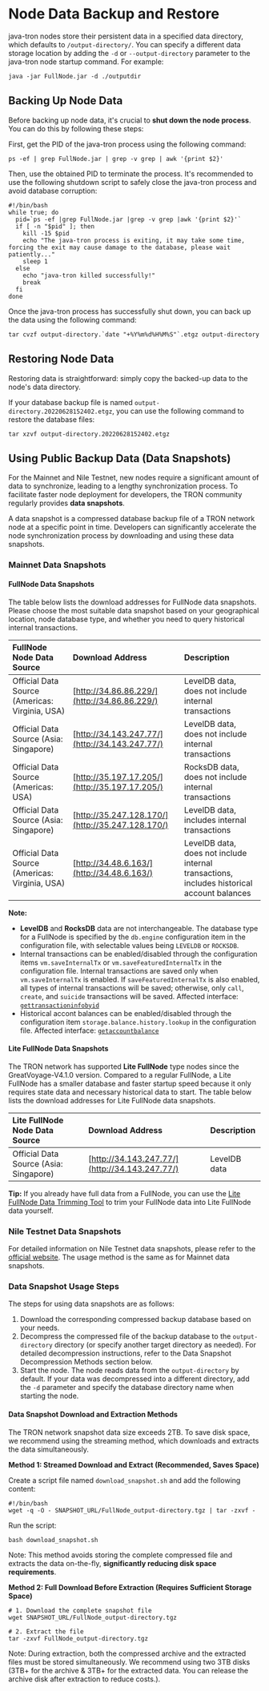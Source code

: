 # Node Data Backup and Restore

java-tron nodes store their persistent data in a specified data directory, which defaults to `/output-directory/`. You can specify a different data storage location by adding the `-d` or `--output-directory` parameter to the java-tron node startup command. For example:

```
java -jar FullNode.jar -d ./outputdir
```


## Backing Up Node Data

Before backing up node data, it's crucial to **shut down the node process**. You can do this by following these steps:

First, get the PID of the java-tron process using the following command:

```
ps -ef | grep FullNode.jar | grep -v grep | awk '{print $2}'
```

Then, use the obtained PID to terminate the process. It's recommended to use the following shutdown script to safely close the java-tron process and avoid database corruption:

```
#!/bin/bash
while true; do
  pid=`ps -ef |grep FullNode.jar |grep -v grep |awk '{print $2}'`
  if [ -n "$pid" ]; then
    kill -15 $pid
    echo "The java-tron process is exiting, it may take some time, forcing the exit may cause damage to the database, please wait patiently..."
    sleep 1
  else
    echo "java-tron killed successfully!"
    break
  fi
done
```

Once the java-tron process has successfully shut down, you can back up the data using the following command:

```
tar cvzf output-directory.`date "+%Y%m%d%H%M%S"`.etgz output-directory
```


## Restoring Node Data

Restoring data is straightforward: simply copy the backed-up data to the node's data directory.

If your database backup file is named `output-directory.20220628152402.etgz`, you can use the following command to restore the database files:

```
tar xzvf output-directory.20220628152402.etgz
```


## Using Public Backup Data (Data Snapshots)

For the Mainnet and Nile Testnet, new nodes require a significant amount of data to synchronize, leading to a lengthy synchronization process. To facilitate faster node deployment for developers, the TRON community regularly provides **data snapshots**.

A data snapshot is a compressed database backup file of a TRON network node at a specific point in time. Developers can significantly accelerate the node synchronization process by downloading and using these data snapshots.

### Mainnet Data Snapshots

#### FullNode Data Snapshots

The table below lists the download addresses for FullNode data snapshots. Please choose the most suitable data snapshot based on your geographical location, node database type, and whether you need to query historical internal transactions.

| FullNode Node Data Source | Download Address | Description |
| :------------------------ | :--------------- | :---------- |
| Official Data Source (Americas: Virginia, USA) | [http://34.86.86.229/](http://34.86.86.229/) | LevelDB data, does not include internal transactions |
| Official Data Source (Asia: Singapore) | [http://34.143.247.77/](http://34.143.247.77/) | LevelDB data, does not include internal transactions |
| Official Data Source (Americas: USA) | [http://35.197.17.205/](http://35.197.17.205/) | RocksDB data, does not include internal transactions |
| Official Data Source (Asia: Singapore) | [http://35.247.128.170/](http://35.247.128.170/) | LevelDB data, includes internal transactions |
| Official Data Source (Americas: Virginia, USA) | [http://34.48.6.163/](http://34.48.6.163/) | LevelDB data, does not include internal transactions, includes historical account balances |

**Note:** 

- **LevelDB** and **RocksDB** data are not interchangeable. The database type for a FullNode is specified by the `db.engine` configuration item in the configuration file, with selectable values being `LEVELDB` or `ROCKSDB`.
- Internal transactions can be enabled/disabled through the configuration items `vm.saveInternalTx` or `vm.saveFeaturedInternalTx` in the configuration file. Internal transactions are saved only when `vm.saveInternalTx` is enabled. If `saveFeaturedInternalTx` is also enabled, all types of internal transactions will be saved; otherwise, only `call`, `create`, and `suicide` transactions will be saved. Affected interface: [`gettransactioninfobyid`](https://developers.tron.network/reference/gettransactioninfobyid-1)
- Historical accont balances can be enabled/disabled through the configuration item `storage.balance.history.lookup` in the configuration file. Affected interface: [`getaccountbalance`](https://developers.tron.network/reference/getaccountbalance)

#### Lite FullNode Data Snapshots

The TRON network has supported **Lite FullNode** type nodes since the GreatVoyage-V4.1.0 version. Compared to a regular FullNode, a Lite FullNode has a smaller database and faster startup speed because it only requires state data and necessary historical data to start. The table below lists the download addresses for Lite FullNode data snapshots.

| Lite FullNode Node Data Source | Download Address | Description |
| :----------------------------- | :--------------- | :---------- |
| Official Data Source (Asia: Singapore) | [http://34.143.247.77/](http://34.143.247.77/) | LevelDB data |

**Tip:** If you already have full data from a FullNode, you can use the [Lite FullNode Data Trimming Tool](toolkit.md/#lite-fullnode-data-pruning) to trim your FullNode data into Lite FullNode data yourself.


### Nile Testnet Data Snapshots

For detailed information on Nile Testnet data snapshots, please refer to the [official website](https://nileex.io/). The usage method is the same as for Mainnet data snapshots.

### Data Snapshot Usage Steps
The steps for using data snapshots are as follows:

1. Download the corresponding compressed backup database based on your needs.
2. Decompress the compressed file of the backup database to the `output-directory` directory (or specify another target directory as needed). For detailed decompression instructions, refer to the Data Snapshot Decompression Methods
 section below.
3. Start the node. The node reads data from the `output-directory` by default. If your data was decompressed into a different directory, add the `-d` parameter and specify the database directory name when starting the node.

#### Data Snapshot Download and Extraction Methods

The TRON network snapshot data size exceeds 2TB. To save disk space, we recommend using the streaming method, which downloads and extracts the data simultaneously. 

**Method 1: Streamed Download and Extract (Recommended, Saves Space)**

Create a script file named `download_snapshot.sh` and add the following content:

```
#!/bin/bash
wget -q -O - SNAPSHOT_URL/FullNode_output-directory.tgz | tar -zxvf -
```

Run the script:

```
bash download_snapshot.sh
```

Note: This method avoids storing the complete compressed file and extracts the data on-the-fly, **significantly reducing disk space requirements**.

**Method 2: Full Download Before Extraction (Requires Sufficient Storage Space)**

```
# 1. Download the complete snapshot file
wget SNAPSHOT_URL/FullNode_output-directory.tgz

# 2. Extract the file
tar -zxvf FullNode_output-directory.tgz
```

Note: During extraction, both the compressed archive and the extracted files must be stored simultaneously. We recommend using two 3TB disks (3TB+ for the archive & 3TB+ for the extracted data. You can release the archive disk after extraction to reduce costs.).
